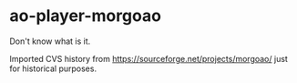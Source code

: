 # ao-player-morgoao

Don't know what is it.

Imported CVS history from https://sourceforge.net/projects/morgoao/ just for historical purposes.
